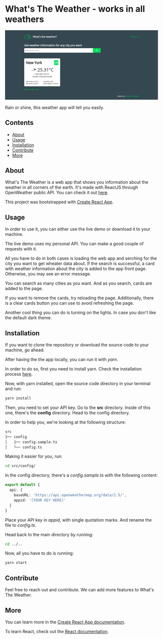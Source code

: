 # What's The Weather - works in all weathers

<p align="center">
    <img src="https://github.com/giovcandido/whats-the-weather/blob/master/images/example.png" alt="What's The Weather front page">
</p>

Rain or shine, this weather app will tell you easily.

## Contents

- [About](#about)
- [Usage](#usage)
- [Installation](#installation)
- [Contribute](#contribute)
- [More](#more)

## About

What's The Weather is a web app that shows you information about the weather in all corners of the earth. It's made with ReactJS through OpenWeather public API. You can check it out [here](https://giovcandido.github.io/whats-the-weather/).

This project was bootstrapped with [Create React App](https://github.com/facebook/create-react-app).

## Usage

In order to use it, you can either use the live demo or download it to your machine.

The live demo uses my personal API. You can make a good couple of requests with it.

All you have to do in both cases is loading the web app and serching for the city you want to get wheater data about. If the search is successful, a card with weather information about the city is added to the app front page. Otherwise, you may see an error message.

You can search as many cities as you want. And as you search, cards are added to the page. 

If you want to remove the cards, try reloading the page. Additionally, there is a clear cards button you can use to avoid refreshing the page.

Another cool thing you can do is turning on the lights. In case you don't like the default dark theme.

## Installation

If you want to clone the repository or download the source code to your machine, go ahead.

After having the the app locally, you can run it with _yarn_.

In order to do so, first you need to install yarn. Check the installation process [here](https://classic.yarnpkg.com/lang/en/docs/install/).

Now, with yarn installed, open the source code directory in your terminal and run:
```bash
yarn install
```

Then, you need to set your API key. Go to the __src__ directory. Inside of this one, there's the __config__ directory. Head to the config directory.

In order to help you, we're looking at the following structure:
```bash
src
├── config
│   ├── config.sample.ts
│   └── config.ts
```

Making it easier for you, run:
```bash
cd src/config/
```

In the config directory, there's a _config.sample.ts_ with the following content:
```ts
export default {
  api: {
    baseURL: 'https://api.openweathermap.org/data/2.5/',
    appid: '[YOUR KEY HERE]'
  }
}
```

Place your API key in _appid_, with single quotation marks. And rename the file to _config.ts_.

Head back to the main directory by running:
```bash
cd ../..
```

Now, all you have to do is running:
```bash
yarn start
```

## Contribute

Feel free to reach out and contribute. We can add more features to What's The Weather.

## More

You can learn more in the [Create React App documentation](https://facebook.github.io/create-react-app/docs/getting-started).

To learn React, check out the [React documentation](https://reactjs.org/).
